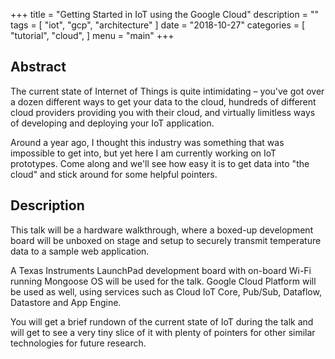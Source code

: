 +++
title = "Getting Started in IoT using the Google Cloud"
description = ""
tags = [
    "iot",
    "gcp",
    "architecture"
]
date = "2018-10-27"
categories = [
    "tutorial",
    "cloud",
]
menu = "main"
+++

## Abstract 
The current state of Internet of Things is quite intimidating – you've got over a dozen different ways to get your data to the cloud, hundreds of different cloud providers providing you with their cloud, and virtually limitless ways of developing and deploying your IoT application. 

Around a year ago, I thought this industry was something that was impossible to get into, but yet here I am currently working on IoT prototypes. Come along and we'll see how easy it is to get data into "the cloud" and stick around for some helpful pointers.

## Description 
This talk will be a hardware walkthrough, where a boxed-up development board will be unboxed on stage and setup to securely transmit temperature data to a sample web application. 

A Texas Instruments LaunchPad development board with on-board Wi-Fi running Mongoose OS will be used for the talk. Google Cloud Platform will be used as well, using services such as Cloud IoT Core, Pub/Sub, Dataflow, Datastore and App Engine. 

You will get a brief rundown of the current state of IoT during the talk and will get to see a very tiny slice of it with plenty of pointers for other similar technologies for future research.